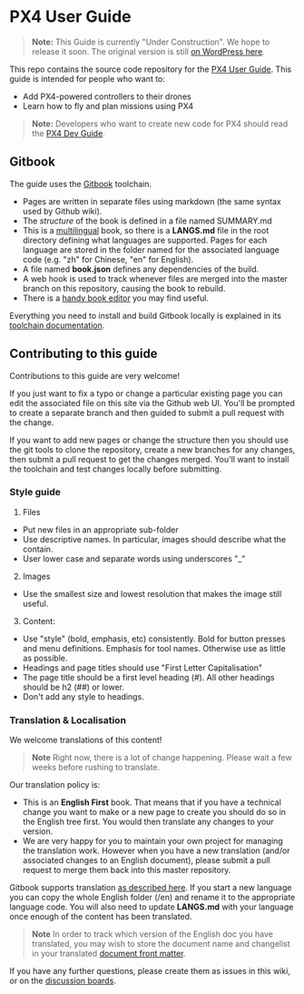 # PX4 User Guide

> **Note:** This Guide is currently "Under Construction". We hope to release it soon.
  The original version is still [on WordPress here](http://px4.io/user-guide/).

This repo contains the source code repository for the 
[PX4 User Guide](https://hamishwillee.gitbooks.io/px4-user-guide/content/en/).
This guide is intended for people who want to:

- Add PX4-powered controllers to their drones
- Learn how to fly and plan missions using PX4

> **Note:** Developers who want to create new code for PX4 should read the [PX4 Dev Guide](https://dev.px4.io/).

## Gitbook

The guide uses the [Gitbook](https://www.gitbook.com/about) toolchain. 

- Pages are written in separate files using markdown (the same syntax used by Github wiki). 
- The *structure* of the book is defined in a file named SUMMARY.md
- This is a [multilingual](https://toolchain.gitbook.com/languages.html) book, 
  so there is a **LANGS.md** file in the root directory defining what languages are supported. 
  Pages for each language are stored in the folder named for the associated language code (e.g. "zh" for Chinese, "en" for English). 
- A file named **book.json** defines any dependencies of the build.
- A web hook is used to track whenever files are merged into the master branch on this repository, causing the book to rebuild.
- There is a [handy book editor](https://gitbookio.gitbooks.io/documentation/content/editor/index.html) you may find useful.

Everything you need to install and build Gitbook locally is explained in its [toolchain documentation](https://toolchain.gitbook.com/).


## Contributing to this guide

Contributions to this guide are very welcome!

If you just want to fix a typo or change a particular existing page you can edit the associated file on this site via the Github web UI.
You'll be prompted to create a separate branch and then guided to submit a pull request with the change.

If you want to add new pages or change the structure then you should use the git tools to clone the repository, 
create a new branches for any changes, then submit a pull request to get the changes merged. You'll want to
install the toolchain and test changes locally before submitting. 

### Style guide 

1. Files 

  * Put new files in an appropriate sub-folder
  * Use descriptive names. In particular, images should describe what the contain.
  * User lower case and separate words using underscores "_"
  
2. Images

  * Use the smallest size and lowest resolution that makes the image still useful.
  
3. Content:

  * Use "style" (bold, emphasis, etc) consistently. Bold for button presses and menu definitions. 
    Emphasis for tool names. Otherwise use as little as possible.
  * Headings and page titles should use "First Letter Capitalisation"
  * The page title should be a first level heading (#). All other headings should be h2 (##) or lower.
  * Don't add any style to headings.
  

### Translation & Localisation

We welcome translations of this content!

> **Note** Right now, there is a lot of change happening. Please wait a few weeks before rushing to translate.

Our translation policy is:

* This is an **English First** book. That means that if you have a technical change you want to make or a new
  page to create you should do so in the English tree first. You would then translate any changes to your version.
* We are very happy for you to maintain your own project for managing the translation work. 
  However when you have a new translation (and/or associated changes to an English document), please submit a pull
  request to merge them back into this master repository.  

Gitbook supports translation [as described here](https://toolchain.gitbook.com/languages.html). 
If you start a new language you can copy the whole English folder (/en) and rename it to the appropriate language code. 
You will also need to update **LANGS.md** with your language once enough of the content has been translated.

> **Note** In order to track which version of the English doc you have translated, you may wish to store the
  document name and changelist in your translated [document front matter](https://toolchain.gitbook.com/pages.html#front-matter).

If you have any further questions, please create them as issues in this wiki, or on the [discussion boards](http://discuss.px4.io/c/site-feedback).
